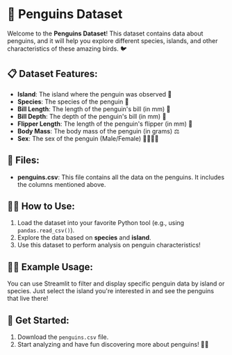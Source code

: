 
# 🐧 Penguins Dataset

Welcome to the **Penguins Dataset**! This dataset contains data about penguins, and it will help you explore different species, islands, and other characteristics of these amazing birds. 🐦

## 📋 Dataset Features:
- **Island**: The island where the penguin was observed 🌴
- **Species**: The species of the penguin 🐧
- **Bill Length**: The length of the penguin's bill (in mm) 📏
- **Bill Depth**: The depth of the penguin's bill (in mm) 📏
- **Flipper Length**: The length of the penguin's flipper (in mm) 🦾
- **Body Mass**: The body mass of the penguin (in grams) ⚖️
- **Sex**: The sex of the penguin (Male/Female) 🦸‍♂️🦸‍♀️

## 📂 Files:
- **penguins.csv**: This file contains all the data on the penguins. It includes the columns mentioned above.

## 🧑‍💻 How to Use:
1. Load the dataset into your favorite Python tool (e.g., using `pandas.read_csv()`).
2. Explore the data based on **species** and **island**.
3. Use this dataset to perform analysis on penguin characteristics!

## 🧑‍🔬 Example Usage:
You can use Streamlit to filter and display specific penguin data by island or species. Just select the island you're interested in and see the penguins that live there!

## 🚀 Get Started:
1. Download the `penguins.csv` file.
2. Start analyzing and have fun discovering more about penguins! 🐧🎉